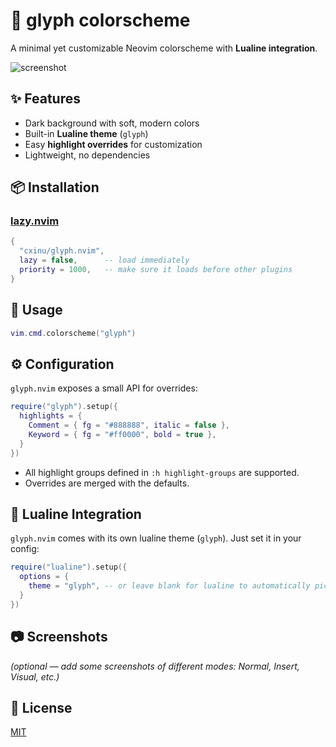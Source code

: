 # 🌿 glyph colorscheme

A minimal yet customizable Neovim colorscheme with **Lualine integration**.

![screenshot](https://user-images.githubusercontent.com/your-screenshot.png) <!-- optional screenshot -->

## ✨ Features

- Dark background with soft, modern colors
- Built-in **Lualine theme** (`glyph`)
- Easy **highlight overrides** for customization
- Lightweight, no dependencies

## 📦 Installation

### [lazy.nvim](https://github.com/folke/lazy.nvim)

```lua
{
  "cxinu/glyph.nvim",
  lazy = false,      -- load immediately
  priority = 1000,   -- make sure it loads before other plugins
}
```

## 🚀 Usage

```lua
vim.cmd.colorscheme("glyph")
```

## ⚙️ Configuration

`glyph.nvim` exposes a small API for overrides:

```lua
require("glyph").setup({
  highlights = {
    Comment = { fg = "#888888", italic = false },
    Keyword = { fg = "#ff0000", bold = true },
  }
})
```

- All highlight groups defined in `:h highlight-groups` are supported.
- Overrides are merged with the defaults.

## 🎨 Lualine Integration

`glyph.nvim` comes with its own lualine theme (`glyph`).
Just set it in your config:

```lua
require("lualine").setup({
  options = {
    theme = "glyph", -- or leave blank for lualine to automatically pick it up
  }
})
```

## 📷 Screenshots

_(optional — add some screenshots of different modes: Normal, Insert, Visual, etc.)_

## 📜 License

[MIT](LICENSE)

